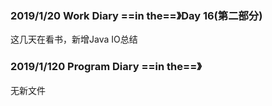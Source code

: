 ### 2019/1/20	Work Diary ==in the==》Day 16(第二部分)

这几天在看书，新增Java IO总结

### 2019/1/120	Program Diary	==in the==》

无新文件

